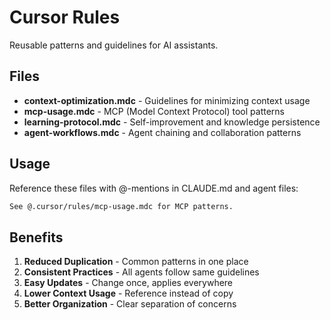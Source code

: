 # Cursor Rules

Reusable patterns and guidelines for AI assistants.

## Files

- **context-optimization.mdc** - Guidelines for minimizing context usage
- **mcp-usage.mdc** - MCP (Model Context Protocol) tool patterns
- **learning-protocol.mdc** - Self-improvement and knowledge persistence
- **agent-workflows.mdc** - Agent chaining and collaboration patterns

## Usage

Reference these files with @-mentions in CLAUDE.md and agent files:

```markdown
See @.cursor/rules/mcp-usage.mdc for MCP patterns.
```

## Benefits

1. **Reduced Duplication** - Common patterns in one place
2. **Consistent Practices** - All agents follow same guidelines
3. **Easy Updates** - Change once, applies everywhere
4. **Lower Context Usage** - Reference instead of copy
5. **Better Organization** - Clear separation of concerns
